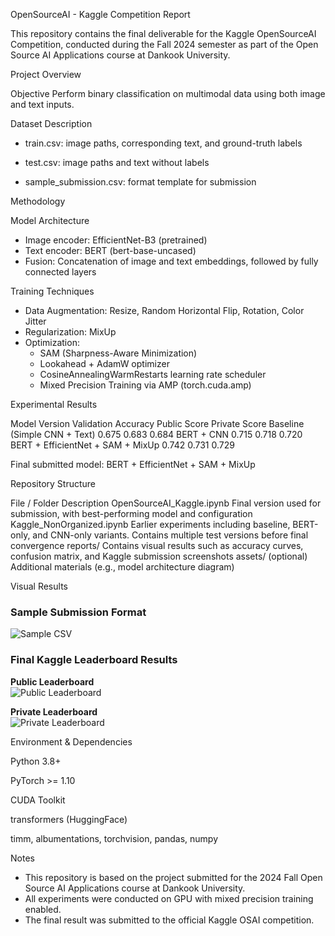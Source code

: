 OpenSourceAI - Kaggle Competition Report

This repository contains the final deliverable for the Kaggle OpenSourceAI Competition, conducted during the Fall 2024 semester as part of the Open Source AI Applications course at Dankook University.


Project Overview

Objective
Perform binary classification on multimodal data using both image and text inputs.

Dataset Description

* train.csv: image paths, corresponding text, and ground-truth labels

* test.csv: image paths and text without labels

* sample_submission.csv: format template for submission


Methodology

Model Architecture
* Image encoder: EfficientNet-B3 (pretrained)
* Text encoder: BERT (bert-base-uncased)
* Fusion: Concatenation of image and text embeddings, followed by fully connected layers

Training Techniques
* Data Augmentation: Resize, Random Horizontal Flip, Rotation, Color Jitter
* Regularization: MixUp
* Optimization:
    * SAM (Sharpness-Aware Minimization)
    * Lookahead + AdamW optimizer
    * CosineAnnealingWarmRestarts learning rate scheduler
    * Mixed Precision Training via AMP (torch.cuda.amp)


Experimental Results

Model Version	Validation Accuracy	Public Score	Private Score
Baseline (Simple CNN + Text)	0.675	0.683	0.684
BERT + CNN	0.715	0.718	0.720
BERT + EfficientNet + SAM + MixUp	0.742	0.731	0.729

Final submitted model:
BERT + EfficientNet + SAM + MixUp


Repository Structure

File / Folder	Description
OpenSourceAI_Kaggle.ipynb	Final version used for submission, with best-performing model and configuration
Kaggle_NonOrganized.ipynb	Earlier experiments including baseline, BERT-only, and CNN-only variants. Contains multiple test versions before final convergence
reports/	Contains visual results such as accuracy curves, confusion matrix, and Kaggle submission screenshots
assets/ (optional)	Additional materials (e.g., model architecture diagram)


Visual Results

### Sample Submission Format
![Sample CSV](./reports/solution_sample_overview.png)

### Final Kaggle Leaderboard Results

**Public Leaderboard**  
![Public Leaderboard](./reports/kaggle_public_leaderboard.png)

**Private Leaderboard**  
![Private Leaderboard](./reports/kaggle_private_leaderboard.png)


Environment & Dependencies

Python 3.8+

PyTorch >= 1.10

CUDA Toolkit

transformers (HuggingFace)

timm, albumentations, torchvision, pandas, numpy


Notes
* This repository is based on the project submitted for the 2024 Fall Open Source AI Applications course at Dankook University.
* All experiments were conducted on GPU with mixed precision training enabled.
* The final result was submitted to the official Kaggle OSAI competition.